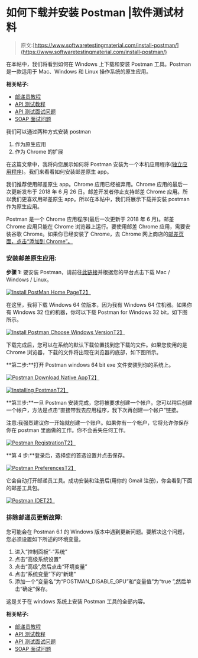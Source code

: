 # 如何下载并安装 Postman |软件测试材料

> 原文:[https://www.softwaretestingmaterial.com/install-postman/](https://www.softwaretestingmaterial.com/install-postman/)

在本帖中，我们将看到如何在 Windows 上下载和安装 Postman 工具。Postman 是一款适用于 Mac、Windows 和 Linux 操作系统的原生应用。

**相关帖子:**

*   [邮递员教程](https://www.softwaretestingmaterial.com/postman-tutorial/)
*   [API 测试教程](https://www.softwaretestingmaterial.com/api-testing/)
*   [API 测试面试问题](https://www.softwaretestingmaterial.com/api-testing-interview-questions/)
*   [SOAP 面试问题](https://www.softwaretestingmaterial.com/soap-interview-questions/)

我们可以通过两种方式安装 postman

1.  作为原生应用
2.  作为 Chrome 的扩展

在这篇文章中，我将向您展示如何将 Postman 安装为一个本机应用程序([独立应用程序](https://www.softwaretestingmaterial.com/software-architecture/))。我们来看看如何安装邮差原生 app。

我们推荐使用邮差原生 app。Chrome 应用已经被弃用。Chrome 应用的最后一次更新发布于 2018 年 6 月 26 日。邮差开发者停止支持邮差 Chrome 应用。所以我们更喜欢用邮差原生 app。所以在本帖中，我们将展示下载并安装 postman 作为原生应用。

Postman 是一个 Chrome 应用程序(最后一次更新于 2018 年 6 月)。邮差 Chrome 应用只能在 Chrome 浏览器上运行。要使用邮差 Chrome 应用，需要安装谷歌 Chrome。如果你已经安装了 Chrome，去 Chrome 网上商店的[邮差页面，点击“添加到 Chrome”。](https://chrome.google.com/webstore/detail/postman/fhbjgbiflinjbdggehcddcbncdddomop?hl=en)

### **安装邮差原生应用:**

**步骤 1:** 要安装 Postman，请前往[此链接](https://www.getpostman.com/apps)并根据您的平台点击下载 Mac / Windows / Linux。

[![Install PostMan Home Page](../Images/edefc24c028144c06ee3ba0ddff650cd.png)T2】](https://www.softwaretestingmaterial.com/wp-content/uploads/2018/07/PostMan-HomePage.jpg)

在这里，我将下载 Windows 64 位版本，因为我有 Windows 64 位机器。如果你有 Windows 32 位的机器，你可以下载 Postman for Windows 32 bit，如下图所示。

[![Install Postman Choose Windows Version](../Images/cc2e4c1d7a5ce429e3aba20a12484f93.png)T2】](https://www.softwaretestingmaterial.com/wp-content/uploads/2018/07/Install-Postman-Choose-Windows-Version.png)

下载完成后，您可以在系统的默认下载位置找到您下载的文件。如果您使用的是 Chrome 浏览器，下载的文件将出现在浏览器的底部，如下图所示。

**第二步:**打开 Postman windows 64 bit exe 文件安装到你的系统上。

[![Postman Download Native App](../Images/98e24bc897f91e2826ec202192b6b563.png)T2】](https://www.softwaretestingmaterial.com/wp-content/uploads/2018/07/PostMan-DownloadPage.png)

[![Installing Postman](../Images/dc6e942a28bb7b66ac34b7125a2fb364.png)T2】](https://www.softwaretestingmaterial.com/wp-content/uploads/2018/07/Installing-Postman.png)

**第三步:**一旦 Postman 安装完成，您将被要求创建一个帐户。您可以稍后创建一个帐户，方法是点击“直接带我去应用程序，我下次再创建一个帐户”链接。

注意:我强烈建议你一开始就创建一个账户。如果你有一个帐户，它将允许你保存你在 postman 里面做的工作。你不会丢失任何工作。

[![Postman Registration](../Images/cfb9218d31c822193d43f87d1f0abf9c.png)T2】](https://www.softwaretestingmaterial.com/wp-content/uploads/2018/07/Postman-Registration.png)

**第 4 步:**登录后，选择您的首选设置并点击保存。

[![Postman Preferences](../Images/8ea8004bdaf2e61e0fdcee52a8bd5b61.png)T2】](https://www.softwaretestingmaterial.com/wp-content/uploads/2018/07/Postman-Preferences.png)

它会自动打开邮递员工具。成功安装和注册后(用你的 Gmail 注册)，你会看到下面的邮差工具包。

[![Postman IDE](../Images/c002d2c6cc7b3b91efa4e1b49b91c0d7.png)T2】](https://www.softwaretestingmaterial.com/wp-content/uploads/2018/07/PostMan-IDE.png)

### **排除邮递员更新故障:**

您可能会在 Postman 6.1 的 Windows 版本中遇到更新问题。要解决这个问题，您必须设置如下所述的环境变量。

1.  进入“控制面板”-“系统”
2.  点击“高级系统设置”
3.  点击“高级”,然后点击“环境变量”
4.  点击“系统变量”下的“新建”
5.  添加一个“变量名”为“POSTMAN_DISABLE_GPU”和“变量值”为“true ”,然后单击“确定”保存。

这是关于在 windows 系统上安装 Postman 工具的全部内容。

**相关帖子:**

*   [邮递员教程](https://www.softwaretestingmaterial.com/postman-tutorial/)
*   [API 测试教程](https://www.softwaretestingmaterial.com/api-testing/)
*   [API 测试面试问题](https://www.softwaretestingmaterial.com/api-testing-interview-questions/)
*   [SOAP 面试问题](https://www.softwaretestingmaterial.com/soap-interview-questions/)
